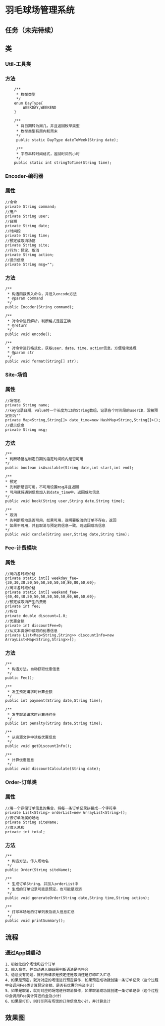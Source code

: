 羽毛球场管理系统
===
任务（未完待续）
---
类
---
### Util-工具类
### 方法
        /**
         * 枚举类型
         */
        enum DayType{
            WEEKDAY,WEEKEND
        }

        /**
         * 将日期转为周几，并且返回枚举类型
         * 枚举类型有周内和周末
         */
         public static DayType dateToWeek(String date);

         /** 
         * 字符串转时间格式，返回时间的小时
         */
        public static int stringToTime(String time);
	
### Encoder-编码器
### 属性
    //命令
    private String command;  
    //用户
    private String user;
    //日期
    private String date;
    //时间段
    private String time;
    //预定或取消场馆
    private String site;
    //行为：预定、取消
    private String action;
    //提示信息
    private String msg="";

### 方法
    /**
     * 构造函数传入命令，并进入encode方法
     * @param command
     */
    public Encoder(String command);

    /**
     * 对命令进行解析，判断格式是否正确
     * @return 
     */
    public void encode();

    /**
     * 对命令进行格式化，获取user、date、time、action信息，方便后续处理
     * @param str
     */
    public void format(String[] str);

### Site-场馆
### 属性
    //场馆名
    private String name; 
    //key记录日期，value时一个长度为13的String数组，记录各个时间段的userID，没被预定则为""
    private Map<String,String[]> date_time=new HashMap<String,String[]>();
    //提示信息
    private String msg;

### 方法
    /**
    * 判断场馆在制定日期的指定时间段内是否可用
    */
    public boolean isAvailable(String date,int start,int end);

    /**
    * 预定
    * 先判断是否可用，不可用设置msg并且返回
    * 可用就将遇到信息加入到date_time中，返回成功信息
    */
    public void book(String user,String date,String time);

    /**
    * 取消
    * 先判断场地是否可用，如果可用，说明要取消的订单不存在，返回
    * 如果不可用，并且取消与预定的信息一致，则返回成功信息
    */
    public void cancle(String user,String date,String time);
    
### Fee-计费模块
### 属性
    //周内各时段价格
    private static int[] weekday_fee={30,30,30,50,50,50,50,50,50,80,80,60,60};
    //周末各时段价格
    private static int[] weekend_fee={40,40,40,50,50,50,50,50,50,60,60,60,60};
    //预定或取消产生的费用
    private int fee;
    //折扣
    private double discount=1.0;
    //优惠金额
    private int discountFee=0;
    //从文本资源中读取的优惠信息
    private List<Map<String,String>> discountInfo=new ArrayList<Map<String,String>>();
    
### 方法
    /**
     * 构造方法，自动获取优惠信息
     */
    public Fee();

    /**
     * 发生预定请求时计算金额
     */
    public int payment(String date,String time);

    /**
     * 发生取消请求时计算违约金
     */
    public int penalty(String date,String time);

    /**
     * 从资源文件中读取优惠信息
     */
    public void getDiscountInfo();

    /**
     * 计算优惠信息
     */
    public void discountCalculate(String date);
    
### Order-订单类
### 属性
    //用一个存储订单信息的集合，将每一条订单记录拼接成一个字符串
    private List<String> orderList=new ArrayList<String>();
    //该订单所属的场地
    private String siteName;
    //收入总和
    private int total;
### 方法
    /**
     * 构造方法，传入场地名
     */
    public Order(String siteName);

    /**
     * 生成订单String，并加入orderList中
     * 生成的订单记录可能是预定，也可能是取消
     */
    public void generateOrder(String date,String time,String action);

    /**
     * 打印本场地的订单列表及收入信息汇总
     */
    public void printSummary();
流程
---
### 通过App类启动
    1、初始化四个场馆和四个订单
    2、输入命令，并自动进入编码器判断语法是否符合
    3、语法没有问题，就判断请求是预定还是取消还是打印汇入汇总
    4、如果是预定，就对对应的场馆进行预定操作，如果预定成功就创建一条订单记录（这个过程中会调用Fee类计算预定金额、是否有优惠价格及小计）
    5、如果是取消，就对对应的场馆进行取消操作，如果取消成功就创建一条订单记录（这个过程中会调用Fee类计算违约金及小计）
    6、如果是打印，则打印所有场馆的订单信息及小计，并计算总计
效果图
---
